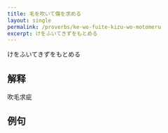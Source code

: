 ```yaml
---
title: 毛を吹いて傷を求める
layout: single
permalink: /proverbs/ke-wo-fuite-kizu-wo-motomeru
excerpt: けをふいてきずをもとめる
---
```


けをふいてきずをもとめる

## 解释

吹毛求疵

## 例句

